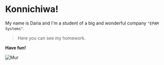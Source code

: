 # Konnichiwa!
My name is Daria and I'm a student of a big and wonderful company `"EPAM Systems"`.
>Here you can see my homework.

**Have fun!**

![Mur](https://pp.userapi.com/c841325/v841325528/3b83d/63mevWiHPkY.jpg)
